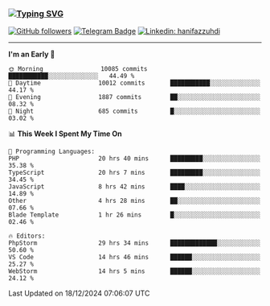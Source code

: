 ### [![Typing SVG](https://readme-typing-svg.herokuapp.com?font=lato&size=22&lines=Hi+There+👋)](https://git.io/typing-svg) 

[![GitHub followers](https://img.shields.io/github/followers/hanifazzuhdi?label=Follow&style=social)](https://github.com/hanifazzuhdi/?tab=follow) 
[![Telegram Badge](https://img.shields.io/badge/-hanif0198-blue?style=social&logo=telegram&link=https://www.t.me/hanif0198/)](https://www.t.me/hanif0198/) 
[![Linkedin: hanifazzuhdi](https://img.shields.io/badge/-hanifazzuhdi-blue?style=flat-square&logo=Linkedin&logoColor=white&link=https://www.linkedin.com/in/hanif-az-zuhdi-69688019b/)](https://www.linkedin.com/in/hanif-az-zuhdi-69688019b/) 

<hr/>

<!--START_SECTION:waka-->
**I'm an Early 🐤** 

```text
🌞 Morning                10085 commits       ███████████░░░░░░░░░░░░░░   44.49 % 
🌆 Daytime                10012 commits       ███████████░░░░░░░░░░░░░░   44.17 % 
🌃 Evening                1887 commits        ██░░░░░░░░░░░░░░░░░░░░░░░   08.32 % 
🌙 Night                  685 commits         █░░░░░░░░░░░░░░░░░░░░░░░░   03.02 % 
```


📊 **This Week I Spent My Time On** 

```text
💬 Programming Languages: 
PHP                      20 hrs 40 mins      █████████░░░░░░░░░░░░░░░░   35.38 % 
TypeScript               20 hrs 7 mins       █████████░░░░░░░░░░░░░░░░   34.45 % 
JavaScript               8 hrs 42 mins       ████░░░░░░░░░░░░░░░░░░░░░   14.89 % 
Other                    4 hrs 28 mins       ██░░░░░░░░░░░░░░░░░░░░░░░   07.66 % 
Blade Template           1 hr 26 mins        █░░░░░░░░░░░░░░░░░░░░░░░░   02.46 % 

🔥 Editors: 
PhpStorm                 29 hrs 34 mins      █████████████░░░░░░░░░░░░   50.60 % 
VS Code                  14 hrs 46 mins      ██████░░░░░░░░░░░░░░░░░░░   25.27 % 
WebStorm                 14 hrs 5 mins       ██████░░░░░░░░░░░░░░░░░░░   24.12 % 
```


 Last Updated on 18/12/2024 07:06:07 UTC
<!--END_SECTION:waka-->
